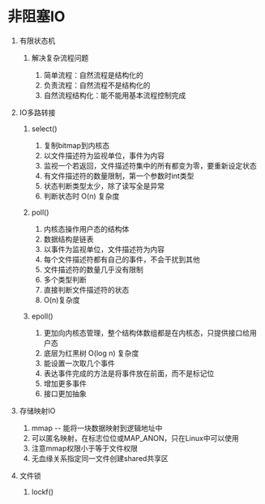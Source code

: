 <!--
 * @Date: 2021-03-11 15:22:20
 * @Author: mengsen
 * @LastEditors: mengsen
 * @LastEditTime: 2021-03-11 15:25:47
 * @FilePath: \NoteBook\UNIX编程\高级IO.md
-->

# 非阻塞IO

  1. 有限状态机

     1. 解决复杂流程问题

        1. 简单流程：自然流程是结构化的
        2. 负责流程：自然流程不是结构化的
        3. 自然流程结构化：能不能用基本流程控制完成

   2. IO多路转接

      1. select()

         1. 复制bitmap到内核态
         2. 以文件描述符为监视单位，事件为内容
         3. 监视一个若返回，文件描述符集中的所有都变为零，要重新设定状态
         4. 有文件描述符的数量限制，第一个参数时int类型
         5. 状态判断类型太少，除了读写全是异常
         6. 判断状态时 O(n) 复杂度

      2. poll()

         1. 内核态操作用户态的结构体
         2. 数据结构是链表
         3. 以事件为监视单位，文件描述符为内容
         4. 每个文件描述符都有自己的事件，不会干扰到其他
         5. 文件描述符的数量几乎没有限制
         6. 多个类型判断
         7. 直接判断文件描述符的状态
         8. O(n)复杂度

      3. epoll()

         1. 更加向内核态管理，整个结构体数组都是在内核态，只提供接口给用户态
         2. 底层为红黑树 O(log n) 复杂度
         3. 能设置一次取几个事件
         4. 表达事件完成的方法是将事件放在前面，而不是标记位
         5. 增加更多事件
         6. 接口更加抽象

   3. 存储映射IO

      1. mmap -- 能将一块数据映射到逻辑地址中
      2. 可以匿名映射，在标志位位或MAP_ANON，只在Linux中可以使用
      3. 注意mmap权限小于等于文件权限
      4. 无血缘关系指定同一文件创建shared共享区

   4. 文件锁

      1. lockf()
